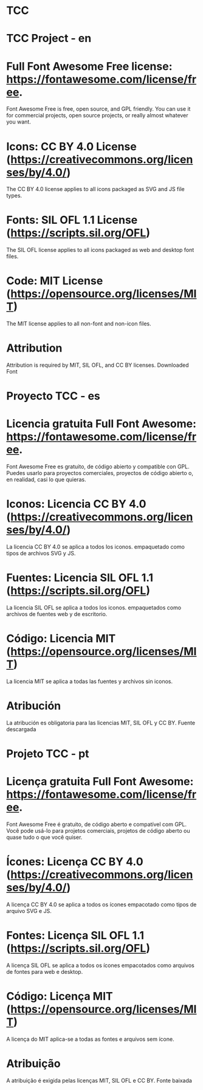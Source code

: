 # TCC

# TCC Project - en

# Full Font Awesome Free license: https://fontawesome.com/license/free.
Font Awesome Free is free, open source, and GPL friendly. You can use it for
commercial projects, open source projects, or really almost whatever you want.

# Icons: CC BY 4.0 License (https://creativecommons.org/licenses/by/4.0/)
The CC BY 4.0 license applies to all icons
packaged as SVG and JS file types.

# Fonts: SIL OFL 1.1 License (https://scripts.sil.org/OFL)
The SIL OFL license applies to all icons
packaged as web and desktop font files.

# Code: MIT License (https://opensource.org/licenses/MIT)
The MIT license applies to all non-font and
non-icon files.

# Attribution
Attribution is required by MIT, SIL OFL, and CC BY licenses. Downloaded Font



# Proyecto TCC - es

# Licencia gratuita Full Font Awesome: https://fontawesome.com/license/free.
Font Awesome Free es gratuito, de código abierto y compatible con GPL. Puedes usarlo para
proyectos comerciales, proyectos de código abierto o, en realidad, casi lo que quieras.

# Iconos: Licencia CC BY 4.0 (https://creativecommons.org/licenses/by/4.0/)
La licencia CC BY 4.0 se aplica a todos los iconos.
empaquetado como tipos de archivos SVG y JS.

# Fuentes: Licencia SIL OFL 1.1 (https://scripts.sil.org/OFL)
La licencia SIL OFL se aplica a todos los iconos.
empaquetados como archivos de fuentes web y de escritorio.

# Código: Licencia MIT (https://opensource.org/licenses/MIT)
La licencia MIT se aplica a todas las fuentes y
archivos sin iconos.

# Atribución
La atribución es obligatoria para las licencias MIT, SIL OFL y CC BY. Fuente descargada


# Projeto TCC - pt

# Licença gratuita Full Font Awesome: https://fontawesome.com/license/free.
Font Awesome Free é gratuito, de código aberto e compatível com GPL. Você pode usá-lo para
projetos comerciais, projetos de código aberto ou quase tudo o que você quiser.

# Ícones: Licença CC BY 4.0 (https://creativecommons.org/licenses/by/4.0/)
A licença CC BY 4.0 se aplica a todos os ícones
empacotado como tipos de arquivo SVG e JS.

# Fontes: Licença SIL OFL 1.1 (https://scripts.sil.org/OFL)
A licença SIL OFL se aplica a todos os ícones
empacotados como arquivos de fontes para web e desktop.

# Código: Licença MIT (https://opensource.org/licenses/MIT)
A licença do MIT aplica-se a todas as fontes e
arquivos sem ícone.

# Atribuição
A atribuição é exigida pelas licenças MIT, SIL OFL e CC BY. Fonte baixada
